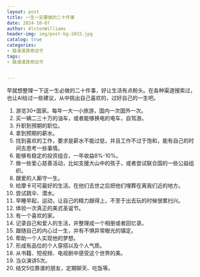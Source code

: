 ```yaml
---
layout: post
title: 一生一定要做的二十件事
date: 2024-10-07
author: AlstonWilliams
header-img: img/post-bg-2015.jpg
catalog: true
categories:
- 路漫漫其修远兮
tags:
- 路漫漫其修远兮


---
```


早就想整理一下这一生必做的二十件事，好让生活有点盼头。在各种渠道搜索过，也让AI给过一些建议，从中挑出自己喜欢的，过好自己的一生吧。

1. 游览30+国家。每年一大一小旅游，国内一次国外一次。
2. 买一辆二三十万的油车，或者能够换电的电车，自驾游。
3. 升职到预期的职位。
4. 拿到预期的薪水。
5. 找到喜欢的工作，要求是薪水不能过低，并且工作不过于饱和，能有自己的时间去思考一些事情。
6. 能够有稳定的投资组合，一年收益8%-10%。
7. 做一些爱心慈善活动，比如支援大山中的孩子，或者尝试联合国的一些公益组织。
8. 跟爱的人厮守一生。
9. 给摩卡可可最好的生活。在他们去世之后把他们埋葬在离我们近的地方。
10. 尝试跳伞、潜水。
11. 早睡早起，运动，让自己的精力跟得上，不至于出去玩的时候很累扫兴。
12. 体验一次真正的美式圣诞节。
13. 有一个喜欢的家。
14. 记录自己和爱人的生活，并整理成一个相册或者回忆录。
15. 跟随自己的内心过一生，并有不惧异常眼光的镇定。
16. 帮助一个人实现他的梦想。
17. 形成有品位的个人穿搭以及个人气质。
18. 从书籍、短视频、电视剧中感受这个世界的美。
19. 当众演讲5次。
20. 结交5位靠谱的朋友，定期聊天、吃饭等。
